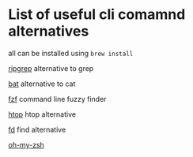 # List of useful cli comamnd alternatives

all can be installed using `brew install`

[ripgrep](https://github.com/BurntSushi/ripgrep) alternative to grep

[bat](https://github.com/sharkdp/bat) alternative to cat

[fzf](https://github.com/junegunn/fzf) command line fuzzy finder 

[htop](https://github.com/htop-dev/htop) htop alternative

[fd](https://github.com/sharkdp/fd?tab=readme-ov-file#installation) find alternative

[oh-my-zsh](https://ohmyz.sh)


